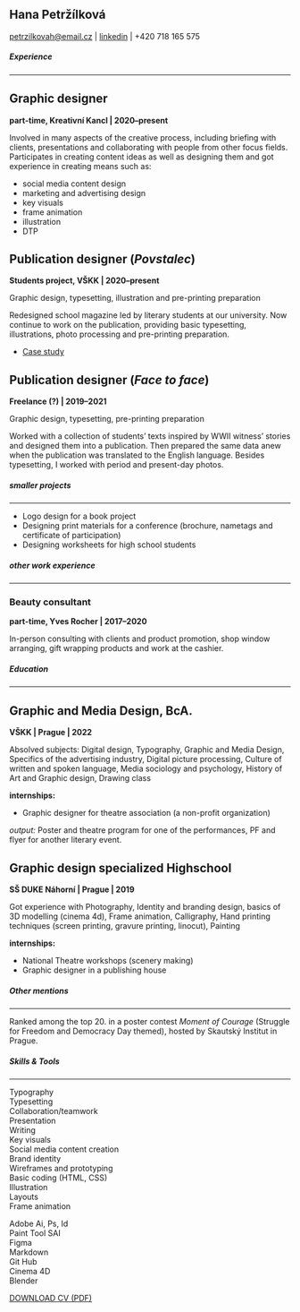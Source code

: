 ## Hana Petržílková
petrzilkovah@email.cz | [linkedin](https://www.linkedin.com/in/hana-petržílková-19a094226/) | +420 718 165 575 

##### *Experience*
---
## Graphic designer
**part-time, Kreativní Kancl | 2020–present**

Involved in many aspects of the creative process, including briefing with clients, presentations and collaborating with people from other focus fields. Participates in creating content ideas as well as designing them and got experience in creating means such as:

- social media content design
- marketing and advertising design
- key visuals
- frame animation
- illustration
- DTP 

## Publication designer (*Povstalec*) 
**Students project, VŠKK | 2020–present**

Graphic design, typesetting, illustration and pre-printing preparation

Redesigned school magazine led by literary students at our university. Now continue to work on the publication, providing basic typesetting, illustrations, photo processing and pre-printing preparation.
- [Case study](https://petrzilkovah.github.io/english-for-designers/03-aboutness/case-study.html)
## Publication designer (*Face to face*)
**Freelance (?) | 2019–2021**

Graphic design, typesetting, pre-printing preparation

Worked with a collection of students’ texts inspired by WWII witness’ stories and designed them into a publication. Then prepared the same data anew when the publication was translated to the English language. Besides typesetting, I worked with period and present-day photos.

##### *smaller projects*
___
- Logo design for a book project
- Designing print materials for a conference (brochure, nametags and certificate of participation) 
- Designing worksheets for high school students

##### *other work experience*
___

### Beauty consultant
**part-time, Yves Rocher | 2017–2020**

In-person consulting with clients and product promotion, shop window arranging, gift wrapping products and work at the cashier.

##### *Education*
___
## Graphic and Media Design, BcA.
**VŠKK | Prague | 2022**

Absolved subjects: Digital design, Typography,  Graphic and Media Design, Specifics of the advertising industry, Digital picture processing, Culture of written and spoken language, Media sociology and psychology, History of Art and Graphic design, Drawing class

**internships:** 
- Graphic designer for theatre association (a non-profit organization) 

*output:* Poster and theatre program for one of the performances, PF and flyer for another literary event. 

## Graphic design specialized Highschool 
**SŠ DUKE Náhorní | Prague | 2019**

Got experience with Photography, Identity and branding design, basics of 3D modelling (cinema 4d), Frame animation, Calligraphy, Hand printing techniques (screen printing, gravure printing, linocut), Painting

**internships:** 
- National Theatre workshops (scenery making)
- Graphic designer in a publishing house

##### *Other mentions*
___
Ranked among the top 20. in a poster contest *Moment of Courage* (Struggle for Freedom and Democracy Day themed), hosted by Skautský Institut in Prague. 

##### *Skills & Tools*
___
Typography<br>
Typesetting<br>
Collaboration/teamwork<br>
Presentation<br>
Writing<br>
Key visuals<br>
Social media content creation<br>
Brand identity<br>
Wireframes and prototyping<br>
Basic coding (HTML, CSS)<br>
Illustration<br>
Layouts<br>
Frame animation<br>

Adobe Ai, Ps, Id<br>
Paint Tool SAI<br>
Figma<br>
Markdown<br>
Git Hub<br>
Cinema 4D<br>
Blender<br>

[DOWNLOAD CV (PDF)](pdf/cv-21-11-hpet(revised).pdf)
